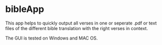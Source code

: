 # bibleApp
This app helps to quickly output all verses in one or seperate .pdf or text files of the different bible translation with the right verses in context.

The GUI is tested on Windows and MAC OS.
